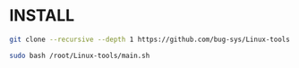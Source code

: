 # INSTALL
```sh
git clone --recursive --depth 1 https://github.com/bug-sys/Linux-tools
```
```sh
sudo bash /root/Linux-tools/main.sh
```
